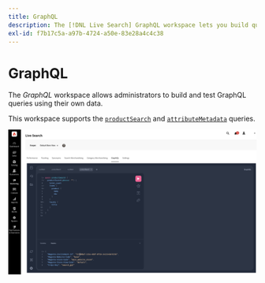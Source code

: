 ```yaml
---
title: GraphQL
description: The [!DNL Live Search] GraphQL workspace lets you build queries with your live data.
exl-id: f7b17c5a-a97b-4724-a50e-83e28a4c4c38
---
```

# GraphQL

The *GraphQL* workspace allows administrators to build and test GraphQL queries using their own data.

This workspace supports the [`productSearch`](https://developer.adobe.com/commerce/services/graphql/live-search/product-search/) and [`attributeMetadata`](https://developer.adobe.com/commerce/services/graphql/live-search/attribute-metadata/) queries.

![GraphQL workspace](assets/graphql.png)
